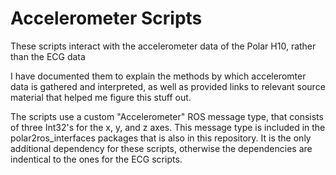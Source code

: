 # Accelerometer Scripts
These scripts interact with the accelerometer data of the Polar H10, rather than the ECG data

I have documented them to explain the methods by which acceleromter data is gathered and interpreted, as well as provided links to relevant source material that helped me figure this stuff out.

The scripts use a custom "Accelerometer" ROS message type, that consists of three Int32's for the x, y, and z axes. This message type is included in the polar2ros_interfaces packages that is also in this repository. It is the only additional dependency for these scripts, otherwise the dependencies are indentical to the ones for the ECG scripts. 